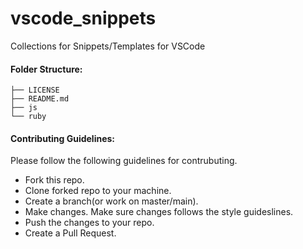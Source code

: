 # vscode_snippets
Collections for Snippets/Templates for VSCode

#### Folder Structure:
```
├── LICENSE
├── README.md
├── js
└── ruby
```

#### Contributing Guidelines:
Please follow the following guidelines for contrubuting.

- Fork this repo.
- Clone forked repo to your machine.
- Create a branch(or work on master/main).
- Make changes. Make sure changes follows the style guideslines.
- Push the changes to your repo.
- Create a Pull Request.
